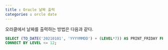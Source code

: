 ```yaml
---
title : Oracle 날짜 출력
categories : orcle date
---
```


오라클에서 날짜를 출력하는 방법은 다음과 같다. 

```sql
SELECT (TO_DATE('20210101', 'YYYYMMDD') + (LEVEL*7)) AS PRINT_FRIDAY FROM DUAL
CONNECT BY LEVEL <= 12;
```








